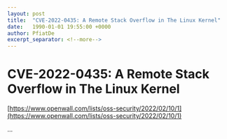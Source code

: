 ```yaml
---
layout: post
title:  "CVE-2022-0435: A Remote Stack Overflow in The Linux Kernel"
date:   1990-01-01 19:55:00 +0000
author: PfiatDe
excerpt_separator: <!--more-->
---
```


# CVE-2022-0435: A Remote Stack Overflow in The Linux Kernel
[https://www.openwall.com/lists/oss-security/2022/02/10/1](https://www.openwall.com/lists/oss-security/2022/02/10/1)

...
<!--more-->
